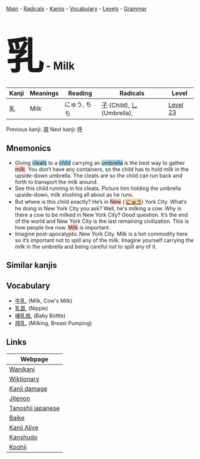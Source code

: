 <style> bigfont {font-size: 100px}</style>
[Main](../index.md) -
[Radicals](../radicals.md) -
[Kanjis](../kanjis.md) -
[Vocabulary](../vocabulary.md) -
[Levels](../levels.md) -
[Grammar](../grammar.md)
# <bigfont> 乳</bigfont> - Milk 

| Kanji | Meanings | Reading | Radicals | Level |
| --- | --- | --- | --- | --- |
| 乳 | Milk | にゅう, ちち | [子](../radicals/子.md) (Child), [乚](../radicals/乚.md) (Umbrella),  | [Level 23](../levels/wk_level23.md) |

Previous kanji: [現](現.md) Next kanji: [呼](呼.md) 

## Mnemonics
 * Giving <span style="background-color:#ADD8E6"> cleats</span> to a <span style="background-color:#ADD8E6"> child</span> carrying an <span style="background-color:#ADD8E6"> umbrella</span> is the best way to gather <span style="background-color:#ffcccb"> milk</span>. You don’t have any containers, so the child has to hold milk in the upside-down umbrella. The cleats are so the child can run back and forth to transport the milk around.
* See this child running in his cleats. Picture him holding the umbrella upside-down, milk sloshing all about as he runs.
* But where is this child exactly? He’s in <span style="background-color:#ffcccb"> New</span> (<span style="background-color:#fed8b1"> [にゅう](https://jisho.org/search/にゅう)</span>) York City. What’s he doing in New York City you ask? Well, he's milking a cow. Why is there a cow to be milked in New York City? Good question. It’s the end of the world and New York City is the last remaining civilization. This is how people live now. <span style="background-color:#ffcccb"> Milk</span> is important.
* Imagine post-apocalyptic New York City. Milk is a hot commodity here so it’s important not to spill any of the milk. Imagine yourself carrying the milk in the umbrella and being careful not to spill any of it.


## Similar kanjis
 


## Vocabulary
 * [牛乳](../vocabulary/乳.md), (Milk, Cow's Milk)
* [乳首](../vocabulary/乳.md), (Nipple)
* [哺乳瓶](../vocabulary/乳.md), (Baby Bottle)
* [搾乳](../vocabulary/乳.md), (Milking, Breast Pumping)



## Links 

| Webpage |
| --- |
| [Wanikani          ](https://www.wanikani.com/kanji/乳) |
| [Wiktionary        ](https://en.wiktionary.org/wiki/乳) |
| [Kanji damage      ](http://www.kanjidamage.com/kanji/search?utf8=✓&q=乳) |
| [Jitenon           ](https://jitenon.com/kanji/乳) |
| [Tanoshii japanese ](https://www.tanoshiijapanese.com/dictionary/kanji.cfm?k=乳) |
| [Baike             ](https://baike.baidu.com/item/乳) |
| [Kanji Alive       ](https://app.kanjialive.com/乳) |
| [Kanshudo          ](https://www.kanshudo.com/searchmn?q=乳) |
| [Koohii            ](https://kanji.koohii.com/study/kanji/乳) |
